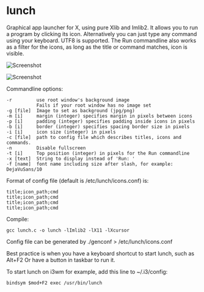 # lunch
Graphical app launcher for X, using pure Xlib and Imlib2. It allows you to run a program by clicking its icon. Alternatively
you can just type any command using your keyboard. UTF8 is supported.
The Run commandline also works as a filter for the icons, as long as the title or command matches, icon is visible.

![Screenshot](/../Screenshot/screenshot.png?raw=true "Screenshot")

![Screenshot](/../Screenshot/screenshot2.png?raw=true "Screenshot")


Commandline options:

    -r         use root window's background image
               Fails if your root window has no image set
    -g [file]  Image to set as background (jpg/png)
    -m [i]     margin (integer) specifies margin in pixels between icons
    -p [i]     padding (integer) specifies padding inside icons in pixels
    -b [i]     border (integer) specifies spacing border size in pixels
    -i [i]     icon size (integer) in pixels
    -c [file]  path to config file which describes titles, icons and commands.
    -n         Disable fullscreen
    -t [i]     Top position (integer) in pixels for the Run commandline
    -x [text]  String to display instead of 'Run: '
    -f [name]  font name including size after slash, for example: DejaVuSans/10


Format of config file (default is /etc/lunch/icons.conf) is:

    title;icon_path;cmd
    title;icon_path;cmd
    title;icon_path;cmd
    title;icon_path;cmd


Compile:

    gcc lunch.c -o lunch -lImlib2 -lX11 -lXcursor


Config file can be generated by ./genconf > /etc/lunch/icons.conf

Best practice is when you have a keyboard shortcut to start lunch, such as Alt+F2
Or have a button in taskbar to run it.

To start lunch on i3wm for example, add this line to ~/.i3/config:

    bindsym $mod+F2 exec /usr/bin/lunch

